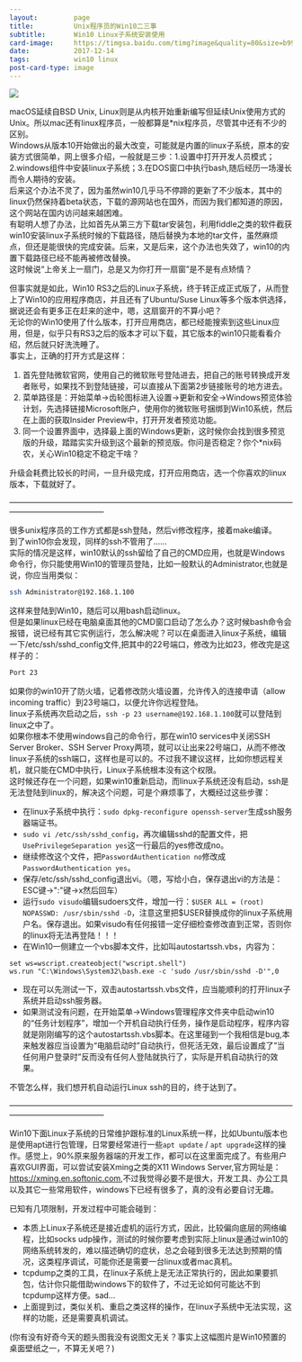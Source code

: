 ```yaml
---
layout:         page
title:          Unix程序员的Win10二三事
subtitle:       Win10 Linux子系统安装使用
card-image:     https://timgsa.baidu.com/timg?image&quality=80&size=b9999_10000&sec=1513248027391&di=5d8f7582ab897de33541b1d645c5d495&imgtype=0&src=http%3A%2F%2Fup.enterdesk.com%2Fedpic%2Ff3%2F0f%2F11%2Ff30f115e8cffca53cf25e87f300652c0.jpg
date:           2017-12-14
tags:           win10 linux
post-card-type: image
---
```

![](https://timgsa.baidu.com/timg?image&quality=80&size=b9999_10000&sec=1513248027391&di=5d8f7582ab897de33541b1d645c5d495&imgtype=0&src=http%3A%2F%2Fup.enterdesk.com%2Fedpic%2Ff3%2F0f%2F11%2Ff30f115e8cffca53cf25e87f300652c0.jpg)

macOS延续自BSD Unix, Linux则是从内核开始重新编写但延续Unix使用方式的Unix。所以mac还有linux程序员，一般都算是*nix程序员，尽管其中还有不少的区别。  
Windows从版本10开始做出的最大改变，可能就是内置的linux子系统，原本的安装方式很简单，网上很多介绍，一般就是三步：1.设置中打开开发人员模式；2.windows组件中安装linux子系统；3.在DOS窗口中执行bash,随后经历一场漫长而令人期待的安装。  
后来这个办法不灵了，因为虽然win10几乎马不停蹄的更新了不少版本，其中的linux仍然保持着beta状态，下载的源网站也在国外，而因为我们都知道的原因，这个网站在国内访问越来越困难。  
有聪明人想了办法，比如首先从第三方下载tar安装包，利用fiddle之类的软件截获win10安装linux子系统时候的下载路径，随后替换为本地的tar文件，虽然麻烦点，但还是能很快的完成安装。后来，又是后来，这个办法也失效了，win10的内置下载路径已经不能再被修改替换。  
这时候说“上帝关上一扇门，总是又为你打开一扇窗”是不是有点矫情？

但事实就是如此，Win10 RS3之后的Linux子系统，终于转正成正式版了，从而登上了Win10的应用程序商店，并且还有了Ubuntu/Suse Linux等多个版本供选择，据说还会有更多正在赶来的途中，嗯，这扇窗开的不算小吧？  
无论你的Win10使用了什么版本，打开应用商店，都已经能搜索到这些Linux应用，但是，似乎只有RS3之后的版本才可以下载，其它版本的win10只能看看介绍，然后就只好洗洗睡了。  
事实上，正确的打开方式是这样：  
1. 首先登陆微软官网，使用自己的微软账号登陆进去，把自己的账号转换成开发者账号，如果找不到登陆链接，可以直接从下面第2步链接账号的地方进去。
2. 菜单路径是：开始菜单->齿轮图标进入设置->更新和安全->Windows预览体验计划，先选择链接Microsoft账户，使用你的微软账号捆绑到Win10系统，然后在上面的获取Insider Preview中，打开开发者预览功能。
3. 同一个设置界面中，选择最上面的Windows更新，这时候你会找到很多预览版的升级，踏踏实实升级到这个最新的预览版。你问是否稳定？你个*nix码农，关心Win10稳定不稳定干啥？

升级会耗费比较长的时间，一旦升级完成，打开应用商店，选一个你喜欢的linux版本，下载就好了。  

————————————————————————————————————————————————

很多unix程序员的工作方式都是ssh登陆，然后vi修改程序，接着make编译。  
到了win10你会发现，同样的ssh不管用了......  
实际的情况是这样，win10默认的ssh留给了自己的CMD应用，也就是Windows命令行，你只能使用Win10的管理员登陆，比如一般默认的Administrator,也就是说，你应当用类似：
```bash
ssh Administrator@192.168.1.100
```
这样来登陆到Win10，随后可以用bash启动linux。  
但是如果linux已经在电脑桌面其他的CMD窗口启动了怎么办？这时候bash命令会报错，说已经有其它实例运行，怎么解决呢？可以在桌面进入linux子系统，编辑一下/etc/ssh/sshd_config文件,把其中的22号端口，修改为比如23，修改完是这样子的：
```bash
Port 23
```
如果你的win10开了防火墙，记着修改防火墙设置，允许传入的连接申请（allow incoming traffic）到23号端口，以便允许你远程登陆。  
linux子系统再次启动之后，`ssh -p 23 username@192.168.1.100`就可以登陆到linux之中了。  
如果你根本不使用windows自己的命令行，那在win10 services中关闭SSH Server Broker、SSH Server Proxy两项，就可以让出来22号端口，从而不修改linux子系统的ssh端口，这样也是可以的。不过我不建议这样，比如你想远程关机，就只能在CMD中执行，Linux子系统根本没有这个权限。  
这时候还存在一个问题，如果win10重新启动，而linux子系统还没有启动，ssh是无法登陆到linux的，解决这个问题，可是个麻烦事了，大概经过这些步骤：  
* 在linux子系统中执行：`sudo dpkg-reconfigure openssh-server`生成ssh服务器端证书。
* `sudo vi /etc/ssh/sshd_config`，再次编辑sshd的配置文件，把`UsePrivilegeSeparation yes`这一行最后的yes修改成no。
* 继续修改这个文件，把`PasswordAuthentication no`修改成`PasswordAuthentication yes`。
* 保存/etc/ssh/sshd_config退出vi。（嗯，写给小白，保存退出vi的方法是：ESC键->":"键->x然后回车）
* 运行`sudo visudo`编辑sudoers文件，增加一行：`$USER ALL = (root) NOPASSWD: /usr/sbin/sshd -D`，注意这里把$USER替换成你的linux子系统用户名。保存退出。如果visudo有任何报错一定仔细检查修改直到正常，否则你的linux将无法再登陆！！！
* 在Win10一侧建立一个vbs脚本文件，比如叫autostartssh.vbs，内容为：
```vbs
set ws=wscript.createobject("wscript.shell")
ws.run "C:\Windows\System32\bash.exe -c 'sudo /usr/sbin/sshd -D'",0
```
* 现在可以先测试一下，双击autostartssh.vbs文件，应当能顺利的打开linux子系统并启动ssh服务器。
* 如果测试没有问题，在开始菜单->Windows管理程序文件夹中启动win10的“任务计划程序”，增加一个开机自动执行任务，操作是启动程序，程序内容就是刚刚编写的这个autostartssh.vbs脚本。在这里碰到一个我相信是bug,本来触发器应当设置为“电脑启动时”自动执行，但死活无效，最后设置成了”当任何用户登录时”反而没有任何人登陆就执行了，实际是开机自动执行的效果。  

不管怎么样，我们想开机自动运行Linux ssh的目的，终于达到了。

————————————————————————————————————————————————

Win10下面Linux子系统的日常维护跟标准的Linux系统一样，比如Ubuntu版本也是使用apt进行包管理，日常要经常进行一些`apt update` / `apt upgrade`这样的操作。感觉上，90%原来服务器端的开发工作，都可以在这里面完成了。有些用户喜欢GUI界面，可以尝试安装Xming之类的X11 Windows Server,官方网址是：<https://xming.en.softonic.com>,不过我觉得必要不是很大，开发工具、办公工具以及其它一些常用软件，windows下已经有很多了，真的没有必要自讨无趣。  

已知有几项限制，开发过程中可能会碰到：
* 本质上Linux子系统还是接近虚机的运行方式，因此，比较偏向底层的网络编程，比如socks udp操作，测试的时候你要考虑到实际上linux是通过win10的网络系统转发的，难以描述确切的症状，总之会碰到很多无法达到预期的情况，这类程序调试，可能你还是需要一台linux或者mac真机。
* tcpdump之类的工具，在linux子系统上是无法正常执行的，因此如果要抓包，估计你只能借助windows下的软件了，不过无论如何可能达不到tcpdump这样方便。sad...
* 上面提到过，类似关机、重启之类这样的操作，在linux子系统中无法实现，这样的功能，还是需要真机调试。

(你有没有好奇今天的题头图我没有说图文无关？事实上这幅图片是Win10预置的桌面壁纸之一，不算无关吧？)





